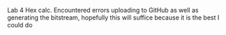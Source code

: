 Lab 4 Hex calc. Encountered errors uploading to GitHub as well as generating the bitstream, hopefully this will suffice because it is the best I could do
